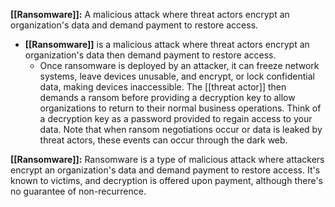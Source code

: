 **[[Ransomware]]:** A malicious attack where threat actors encrypt an organization's data and demand payment to restore access. 

- **[[Ransomware]]** is a malicious attack where threat actors encrypt an organization's data then demand payment to restore access. 
	- Once ransomware is deployed by an attacker, it can freeze network systems, leave devices unusable, and encrypt, or lock confidential data, making devices inaccessible. The [[threat actor]] then demands a ransom before providing a decryption key to allow organizations to return to their normal business operations. Think of a decryption key as a password provided to regain access to your data. Note that when ransom negotiations occur or data is leaked by threat actors, these events can occur through the dark web.

**[[Ransomware]]:** Ransomware is a type of malicious attack where attackers encrypt an organization's data and demand payment to restore access. It's known to victims, and decryption is offered upon payment, although there's no guarantee of non-recurrence.